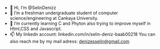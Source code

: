 - 👋 Hi, I’m @SelinDenizz
- 👀 I’m a freshman undergraduate student of computer science/engineering at Cankaya University.
- 🌱 I’m currently learning C and Phyton also trying to improve myself in Html,CSS and Javascript.
- 📫 My linkedn account: linkedin.com/in/selin-deniz-baab00218
     You can also reach me by my mail adress: denizesselin@gmail.com

